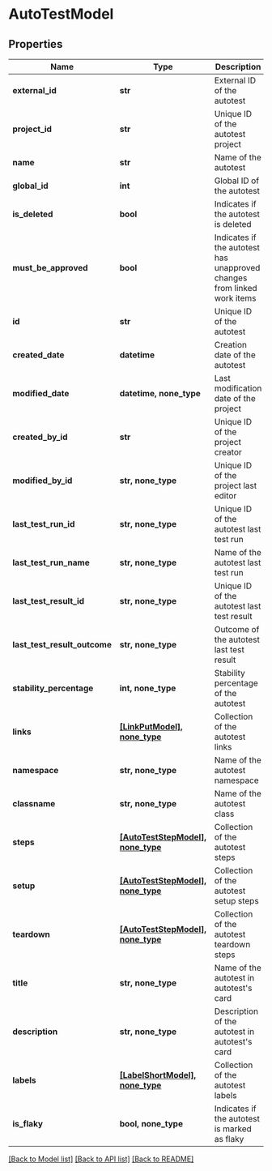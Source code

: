 # AutoTestModel


## Properties
Name | Type | Description | Notes
------------ | ------------- | ------------- | -------------
**external_id** | **str** | External ID of the autotest | 
**project_id** | **str** | Unique ID of the autotest project | 
**name** | **str** | Name of the autotest | 
**global_id** | **int** | Global ID of the autotest | [optional] 
**is_deleted** | **bool** | Indicates if the autotest is deleted | [optional] 
**must_be_approved** | **bool** | Indicates if the autotest has unapproved changes from linked work items | [optional] 
**id** | **str** | Unique ID of the autotest | [optional] 
**created_date** | **datetime** | Creation date of the autotest | [optional] 
**modified_date** | **datetime, none_type** | Last modification date of the project | [optional] 
**created_by_id** | **str** | Unique ID of the project creator | [optional] 
**modified_by_id** | **str, none_type** | Unique ID of the project last editor | [optional] 
**last_test_run_id** | **str, none_type** | Unique ID of the autotest last test run | [optional] 
**last_test_run_name** | **str, none_type** | Name of the autotest last test run | [optional] 
**last_test_result_id** | **str, none_type** | Unique ID of the autotest last test result | [optional] 
**last_test_result_outcome** | **str, none_type** | Outcome of the autotest last test result | [optional] 
**stability_percentage** | **int, none_type** | Stability percentage of the autotest | [optional] 
**links** | [**[LinkPutModel], none_type**](LinkPutModel.md) | Collection of the autotest links | [optional] 
**namespace** | **str, none_type** | Name of the autotest namespace | [optional] 
**classname** | **str, none_type** | Name of the autotest class | [optional] 
**steps** | [**[AutoTestStepModel], none_type**](AutoTestStepModel.md) | Collection of the autotest steps | [optional] 
**setup** | [**[AutoTestStepModel], none_type**](AutoTestStepModel.md) | Collection of the autotest setup steps | [optional] 
**teardown** | [**[AutoTestStepModel], none_type**](AutoTestStepModel.md) | Collection of the autotest teardown steps | [optional] 
**title** | **str, none_type** | Name of the autotest in autotest&#39;s card | [optional] 
**description** | **str, none_type** | Description of the autotest in autotest&#39;s card | [optional] 
**labels** | [**[LabelShortModel], none_type**](LabelShortModel.md) | Collection of the autotest labels | [optional] 
**is_flaky** | **bool, none_type** | Indicates if the autotest is marked as flaky | [optional] 

[[Back to Model list]](../README.md#documentation-for-models) [[Back to API list]](../README.md#documentation-for-api-endpoints) [[Back to README]](../README.md)


